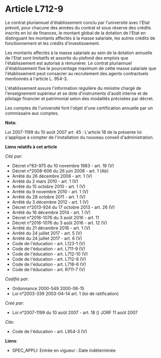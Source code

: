 # Article L712-9

Le contrat pluriannuel d'établissement conclu par l'université avec l'Etat prévoit, pour chacune des années du contrat et
sous réserve des crédits inscrits en loi de finances, le montant global de la dotation de l'Etat en distinguant les montants
affectés à la masse salariale, les autres crédits de fonctionnement et les crédits d'investissement. 

Les montants affectés à la masse salariale au sein de la dotation annuelle de l'Etat sont limitatifs et assortis du plafond
des emplois que l'établissement est autorisé à rémunérer. Le contrat pluriannuel d'établissement fixe le pourcentage maximum
de cette masse salariale que l'établissement peut consacrer au recrutement des agents contractuels mentionnés à l'article L.
954-3.

L'établissement assure l'information régulière du ministre chargé de l'enseignement supérieur et se dote d'instruments
d'audit interne et de pilotage financier et patrimonial selon des modalités précisées par décret. 

Les comptes de l'université font l'objet d'une certification annuelle par un commissaire aux comptes.

**Nota:**

Loi 2007-1199 du 10 août 2007 art. 45 : L'article 18 de la présente loi s'applique à compter de l'installation du nouveau
conseil d'administration.

**Liens relatifs à cet article**

_Cité par_:

  - Décret n°83-975 du 10 novembre 1983 - art. 19 (V)
  - Décret n°2008-606 du 26 juin 2008 - art. 1 (Ab)
  - Arrêté du 26 décembre 2008 - art. 1 (V)
  - Arrêté du 2 mars 2010 - art. 1 (V)
  - Arrêté du 15 octobre 2010 - art. 1 (V)
  - Arrêté du 9 novembre 2010 - art. 1 (V)
  - Arrêté du 28 octobre 2011 - art. 1 (V)
  - Arrêté du 3 décembre 2012 - art. 1 (V)
  - Décret n°2013-924 du 17 octobre 2013 - art. 26 (V)
  - Arrêté du 16 décembre 2014 - art. 1 (V)
  - Décret n°2016-1076 du 3 août 2016 - art. 11
  - Décret n°2016-1076 du 3 août 2016 - art. 12 (V)
  - Arrêté du 21 décembre 2016 - art. 1 (V)
  - Arrêté du 24 juillet 2017 - art. 5 (V)
  - Arrêté du 24 juillet 2017 - art. 6 (V)
  - Code de l'éducation - art. L123-1 (V)
  - Code de l'éducation - art. L711-9 (V)
  - Code de l'éducation - art. L712-10 (V)
  - Code de l'éducation - art. L712-8 (V)
  - Code de l'éducation - art. L718-6 (V)
  - Code de l'éducation - art. R711-7 (V)

_Codifié par_:

  - Ordonnance 2000-549 2000-06-15
  - Loi n°2003-339 2003-04-14 art. 1 (loi de ratification)

_Créé par_:

  - Loi n°2007-1199 du 10 août 2007 - art. 18 () JORF 11 août 2007

_Cite_:

  - Code de l'éducation - art. L954-3 (V)

**Liens**:

  - SPEC_APPLI: Entrée en vigueur : Date indéterminée

